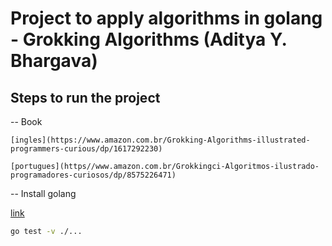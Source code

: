 # Project to apply algorithms in golang - Grokking Algorithms (Aditya Y. Bhargava)

## Steps to run the project

-- Book

    [ingles](https://www.amazon.com.br/Grokking-Algorithms-illustrated-programmers-curious/dp/1617292230)
    
    [portugues](https//www.amazon.com.br/Grokkingci-Algoritmos-ilustrado-programadores-curiosos/dp/8575226471)

-- Install golang 

[link](https://golang.org/doc/install)

```bash
go test -v ./...
```

